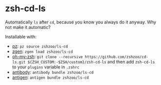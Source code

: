 # zsh-cd-ls

Automatically `ls` after `cd`, because you know you always do it anyway.
Why not make it automatic?

Installable with:
- [pz](https://github.com/mattmc3/pz): `pz source zshzoo/ls-cd`
- [zgen](https://github.com/tarjoilija/zgen): `zgen load zshzoo/ls-cd`
- [oh-my-zsh](https://github.com/robbyrussell/oh-my-zsh): `git clone --recursive https://github.com/zshzoo/cd-ls.git ${ZSH_CUSTOM:-$ZSH/custom}/zsh-cd-ls` and then add `zsh-cd-ls` to your `plugins` variable in `.zshrc`
- [antibody](https://getantibody.github.io): `antibody bundle zshzoo/ls-cd`
- [antigen](https://github.com/zsh-users/antigen): `antigen bundle zshzoo/ls-cd`
